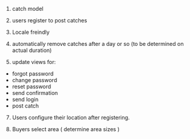 1. catch model

2. users register to post catches

3. Locale freindly

4. automatically remove catches after a day or so (to be determined on actual duration)

5. update views for:

* forgot password
* change password
* reset password
* send confirmation
* send login
* post catch

7. Users configure their location after registering. 

8. Buyers select area ( determine area sizes )



